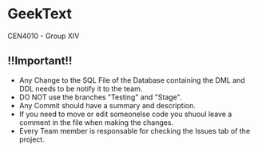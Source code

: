 # GeekText
CEN4010 - Group XIV

## !!Important!!
* Any Change to the SQL File of the Database containing the DML and DDL needs to be notify it to the team.
* DO NOT use the branches "Testing" and "Stage".
* Any Commit should have a summary and description.
* If you need to move or edit someonelse code you shuoul leave a comment in the file when making the changes. 
* Every Team member is responsable for checking the Issues tab of the project. 
